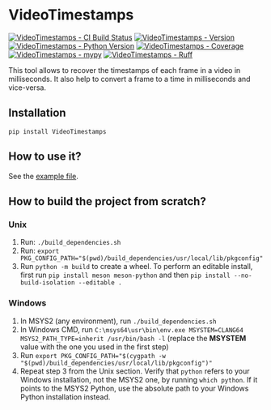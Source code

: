 # VideoTimestamps
[![VideoTimestamps - CI Build Status](https://github.com/moi15moi/VideoTimestamps/actions/workflows/run_test.yml/badge.svg?branch=main)](https://github.com/moi15moi/VideoTimestamps/actions/workflows/run_test.yml?query=branch:main)
[![VideoTimestamps - Version](https://img.shields.io/pypi/v/videotimestamps.svg)](https://pypi.org/project/VideoTimestamps)
[![VideoTimestamps - Python Version](https://img.shields.io/pypi/pyversions/videotimestamps.svg)](https://pypi.org/project/VideoTimestamps)
[![VideoTimestamps - Coverage](https://img.shields.io/codecov/c/github/moi15moi/VideoTimestamps)](https://app.codecov.io/github/moi15moi/VideoTimestamps)
[![VideoTimestamps - mypy](https://img.shields.io/badge/mypy-checked-blue)](https://github.com/moi15moi/VideoTimestamps/actions?query=branch:main)
[![VideoTimestamps - Ruff](https://img.shields.io/endpoint?url=https://raw.githubusercontent.com/astral-sh/ruff/main/assets/badge/v2.json)](https://github.com/astral-sh/ruff)

This tool allows to recover the timestamps of each frame in a video in milliseconds.
It also help to convert a frame to a time in milliseconds and vice-versa.

## Installation
```
pip install VideoTimestamps
```

## How to use it?
See the [example file](./examples/get_timestamps.py).

## How to build the project from scratch?
### Unix
1. Run: `./build_dependencies.sh`
2. Run: `export PKG_CONFIG_PATH="$(pwd)/build_dependencies/usr/local/lib/pkgconfig"`
3. Run `python -m build` to create a wheel. To perform an editable install, first run `pip install meson meson-python` and then `pip install --no-build-isolation --editable .`
### Windows
1. In MSYS2 (any environment), run `./build_dependencies.sh`
2. In Windows CMD, run `C:\msys64\usr\bin\env.exe MSYSTEM=CLANG64 MSYS2_PATH_TYPE=inherit /usr/bin/bash -l` (replace the **MSYSTEM** value with the one you used in the first step)
3. Run `export PKG_CONFIG_PATH="$(cygpath -w "$(pwd)/build_dependencies/usr/local/lib/pkgconfig")"`
4. Repeat step 3 from the Unix section. Verify that `python` refers to your Windows installation, not the MSYS2 one, by running `which python`. If it points to the MSYS2 Python, use the absolute path to your Windows Python installation instead.

